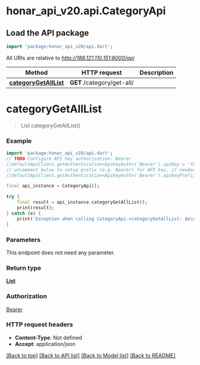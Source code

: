 # honar_api_v20.api.CategoryApi

## Load the API package
```dart
import 'package:honar_api_v20/api.dart';
```

All URIs are relative to *http://188.121.110.151:8000/api*

Method | HTTP request | Description
------------- | ------------- | -------------
[**categoryGetAllList**](CategoryApi.md#categorygetalllist) | **GET** /category/get-all/ | 


# **categoryGetAllList**
> List<Category> categoryGetAllList()



### Example
```dart
import 'package:honar_api_v20/api.dart';
// TODO Configure API key authorization: Bearer
//defaultApiClient.getAuthentication<ApiKeyAuth>('Bearer').apiKey = 'YOUR_API_KEY';
// uncomment below to setup prefix (e.g. Bearer) for API key, if needed
//defaultApiClient.getAuthentication<ApiKeyAuth>('Bearer').apiKeyPrefix = 'Bearer';

final api_instance = CategoryApi();

try {
    final result = api_instance.categoryGetAllList();
    print(result);
} catch (e) {
    print('Exception when calling CategoryApi->categoryGetAllList: $e\n');
}
```

### Parameters
This endpoint does not need any parameter.

### Return type

[**List<Category>**](Category.md)

### Authorization

[Bearer](../README.md#Bearer)

### HTTP request headers

 - **Content-Type**: Not defined
 - **Accept**: application/json

[[Back to top]](#) [[Back to API list]](../README.md#documentation-for-api-endpoints) [[Back to Model list]](../README.md#documentation-for-models) [[Back to README]](../README.md)

